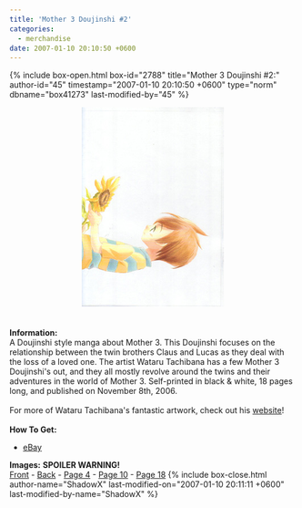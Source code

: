 ```yaml
---
title: 'Mother 3 Doujinshi #2'
categories:
  - merchandise
date: 2007-01-10 20:10:50 +0600
---
```

{% include box-open.html box-id="2788" title="Mother 3 Doujinshi #2:" author-id="45" timestamp="2007-01-10 20:10:50 +0600" type="norm" dbname="box41273" last-modified-by="45" %}
	<center>
	<img src="/merchandise/images/wt2_title.jpg" border="0" alt="Mother 3 Doujinshi #2" />
	</center>
	<br /><br />
	<b>Information:</b>
	<br />
	A Doujinshi style manga about Mother 3. This Doujinshi focuses on the relationship 
	between the twin brothers Claus and Lucas as they deal with the loss of a loved one. 
	The artist Wataru Tachibana has a few Mother 3 Doujinshi's out, and they all mostly 
	revolve around the twins and their adventures in the world of Mother 3. Self-printed 
	in black & white, 18 pages long, and published on November 8th, 2006.
	<br /><br />
	For more of Wataru Tachibana's fantastic artwork, check out his 
	<a href="http://oort.noor.jp/">website</a>!
	<br /><br />
	<b>How To Get:</b>
	<br />
	<ul>
	<li><a href="http://www.ebay.com">eBay</a></li>
	</ul>
	<b>Images:</b> <b>SPOILER WARNING!</b>
	<br />
	<a href="/merchandise/images/wt2_front.jpg">Front</a> - <a href="/merchandise/images/wt2_back.jpg">Back</a> - <a href="/merchandise/images/wt2_p4.jpg">Page 4</a> - 
	<a href="/merchandise/images/wt2_p10.jpg">Page 10</a> - <a href="/merchandise/images/wt2_p18.jpg">Page 18</a>
{% include box-close.html author-name="ShadowX" last-modified-on="2007-01-10 20:11:11 +0600" last-modified-by-name="ShadowX" %}
